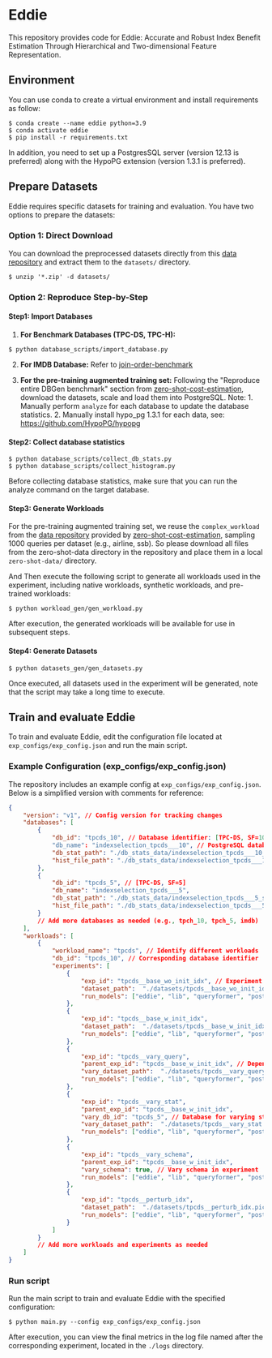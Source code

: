 # Eddie

This repository provides code for Eddie: Accurate and Robust Index Benefit Estimation Through Hierarchical and Two-dimensional Feature Representation.


##  Environment

You can use conda to create a virtual environment and install requirements as follow:

```
$ conda create --name eddie python=3.9
$ conda activate eddie
$ pip install -r requirements.txt
```
In addition, you need to set up a PostgresSQL server (version 12.13 is preferred) along with the HypoPG extension (version 1.3.1 is preferred).

## Prepare Datasets
Eddie requires specific datasets for training and evaluation. You have two options to prepare the datasets:

### Option 1: Direct Download
You can download the preprocessed datasets directly from this [data repository](https://osf.io/ezx3b/files) and extract them to the `datasets/` directory.

```
$ unzip '*.zip' -d datasets/
```

### Option 2: Reproduce Step-by-Step

#### Step1: Import Databases
1. **For Benchmark Databases (TPC-DS, TPC-H):** 
```
$ python database_scripts/import_database.py
```

2. **For IMDB Database:** Refer to [join-order-benchmark](https://github.com/gregrahn/join-order-benchmark)

3. **For the pre-training augmented training set:** Following the "Reproduce entire DBGen benchmark" section from [zero-shot-cost-estimation](https://github.com/DataManagementLab/zero-shot-cost-estimation), download the datasets, scale and load them into PostgreSQL.
Note: 1. Manually perform `analyze` for each database to update the database statistics. 2. Manually install hypo_pg 1.3.1 for each data, see: https://github.com/HypoPG/hypopg

#### Step2: Collect database statistics
```
$ python database_scripts/collect_db_stats.py
$ python database_scripts/collect_histogram.py
```
Before collecting database statistics, make sure that you can run the analyze command on the target database.

#### Step3: Generate Workloads
For the pre-training augmented training set, we reuse the `complex_workload` from the [data repository](https://osf.io/ga2xj/?view_only=60916f2446e844edb32e3b4d676cb6ee) provided by [zero-shot-cost-estimation](https://github.com/DataManagementLab/zero-shot-cost-estimation), sampling 1000 queries per dataset (e.g., airline, ssb). So please download all files from the zero-shot-data directory in the repository and place them in a local `zero-shot-data/` directory.

And Then execute the following script to generate all workloads used in the experiment, including native workloads, synthetic workloads, and pre-trained workloads:

```
$ python workload_gen/gen_workload.py
```
After execution, the generated workloads will be available for use in subsequent steps.

#### Step4: Generate Datasets
```
$ python datasets_gen/gen_datasets.py
```
Once executed, all datasets used in the experiment will be generated, note that the script may take a long time to execute.

## Train and evaluate Eddie
To train and evaluate Eddie, edit the configuration file located at `exp_configs/exp_config.json` and run the main script.

### Example Configuration (exp_configs/exp_config.json)
The repository includes an example config at `exp_configs/exp_config.json`. Below is a simplified version with comments for reference:

```json
{
    "version": "v1", // Config version for tracking changes
    "databases": [
        {
            "db_id": "tpcds_10", // Database identifier: [TPC-DS, SF=10]
            "db_name": "indexselection_tpcds___10", // PostgreSQL database name
            "db_stat_path": "./db_stats_data/indexselection_tpcds___10_stats.json",
            "hist_file_path": "./db_stats_data/indexselection_tpcds___10_hist_file.csv"
        },
        {
            "db_id": "tpcds_5", // [TPC-DS, SF=5]
            "db_name": "indexselection_tpcds___5", 
            "db_stat_path": "./db_stats_data/indexselection_tpcds___5_stats.json",
            "hist_file_path": "./db_stats_data/indexselection_tpcds___5_hist_file.csv"
        }
        // Add more databases as needed (e.g., tpch_10, tpch_5, imdb)
    ],
    "workloads": [
        {
            "workload_name": "tpcds", // Identify different workloads
            "db_id": "tpcds_10", // Corresponding database identifier
            "experiments": [
                {
                    "exp_id": "tpcds__base_wo_init_idx", // Experiment identifier
                    "dataset_path":  "./datasets/tpcds__base_wo_init_idx.pickle",
                    "run_models": ["eddie", "lib", "queryformer", "postgresql"] // Models to run
                },
                {
                    "exp_id": "tpcds__base_w_init_idx",
                    "dataset_path":  "./datasets/tpcds__base_w_init_idx.pickle",
                    "run_models": ["eddie", "lib", "queryformer", "postgresql"]
                },
                {
                    "exp_id": "tpcds__vary_query",
                    "parent_exp_id": "tpcds__base_w_init_idx", // Depends on parent experiment
                    "vary_dataset_path":  "./datasets/tpcds__vary_query.pickle", // Varying dataset for testing
                    "run_models": ["eddie", "lib", "queryformer", "postgresql"]
                },
                {
                    "exp_id": "tpcds__vary_stat",
                    "parent_exp_id": "tpcds__base_w_init_idx",
                    "vary_db_id": "tpcds_5", // Database for varying statistics
                    "vary_dataset_path":  "./datasets/tpcds__vary_stat.pickle",
                    "run_models": ["eddie", "lib", "queryformer", "postgresql"]
                },
                {
                    "exp_id": "tpcds__vary_schema",
                    "parent_exp_id": "tpcds__base_w_init_idx",
                    "vary_schema": true, // Vary schema in experiment
                    "run_models": ["eddie", "lib", "queryformer", "postgresql"]
                },
                {
                    "exp_id": "tpcds__perturb_idx",
                    "dataset_path":  "./datasets/tpcds__perturb_idx.pickle",
                    "run_models": ["eddie", "lib", "queryformer", "postgresql"]
                }
            ]
        }
        // Add more workloads and experiments as needed
    ]
}
```

### Run script
Run the main script to train and evaluate Eddie with the specified configuration:
```
$ python main.py --config exp_configs/exp_config.json
```
After execution, you can view the final metrics in the log file named after the corresponding experiment, located in the `./logs` directory.